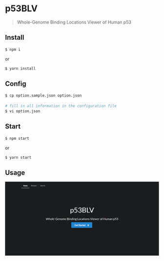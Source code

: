 # p53BLV

> Whole-Genome Binding Locations Viewer of Human p53

## Install

```bash
$ npm i
```
or
```bash
$ yarn install
```

## Config

```bash
$ cp option.sample.json option.json

# fill in all information in the configuration file
$ vi option.json
```

## Start

```bash
$ npm start
```
or
```bash
$ yarn start
```

## Usage

![home](./snapshots/home.png)
